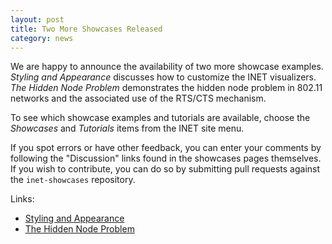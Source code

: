 ```yaml
---
layout: post
title: Two More Showcases Released
category: news
---
```


We are happy to announce the availability of two more showcase examples.
*Styling and Appearance* discusses how to customize the INET visualizers. 
*The Hidden Node Problem* demonstrates the hidden node problem
in 802.11 networks and the associated use of the RTS/CTS mechanism.

To see which showcase examples and tutorials are available, choose the
*Showcases* and *Tutorials* items from the INET site menu.

If you spot errors or have other feedback, you can enter your comments 
by following the "Discussion" links found in the showcases pages themselves.
If you wish to contribute, you can do so by submitting pull requests 
against the `inet-showcases` repository.

Links:
* [Styling and Appearance](inet-showcases/visualizer/styling)
* [The Hidden Node Problem](inet-showcases//wireless/hiddennode)
